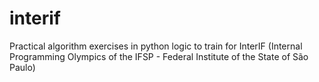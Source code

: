 # interif

Practical algorithm exercises in python logic to train for InterIF (Internal Programming Olympics of the IFSP - Federal Institute of the State of São Paulo)
